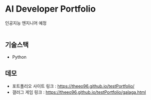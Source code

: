 # AI Developer Portfolio

인공지능 엔지니어 예정
<br>
<br>


## 기술스택
 - Python

## 데모
 - 포트폴리오 사이트 링크 : https://theeo96.github.io/testPortfolio/
 - 갤러그 게임 링크 : https://theeo96.github.io/testPortfolio/galaga.html

